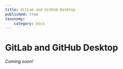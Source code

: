 ```yaml
---
title: GitLab and GitHub Desktop
published: true
taxonomy:
    category: docs
---
```


# GitLab and GitHub Desktop

_Coming soon!_
